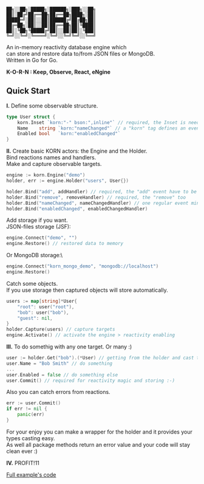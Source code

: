 ```
██╗░░██╗░█████╗░██████╗░███╗░░██╗
██║░██╔╝██╔══██╗██╔══██╗████╗░██║
█████═╝░██║░░██║██████╔╝██╔██╗██║
██╔═██╗░██║░░██║██╔══██╗██║╚████║
██║░╚██╗╚█████╔╝██║░░██║██║░╚███║
╚═╝░░╚═╝░╚════╝░╚═╝░░╚═╝╚═╝░░╚══╝
```

An in-memory reactivity database engine which\
can store and restore data to/from JSON files or MongoDB.\
Written in Go for Go.

**K-O-R-N : Keep, Observe, React, eNgine**

## Quick Start

**I.** Define some observable structure.
   
```go
type User struct {
    korn.Inset `korn:"-" bson:",inline"` // required, the Inset is needed for communication between the Engine and current object
    Name    string `korn:"nameChanged"` // a "korn" tag defines an event name which will be invoked after changing
    Enabled bool   `korn:"enabledChanged"`
}
```

**II.** Create basic KORN actors: the Engine and the Holder.\
Bind reactions names and handlers.\
Make and capture observable targets.

```go
engine := korn.Engine("demo")
holder, err := engine.Holder("users", User{})

holder.Bind("add", addHandler) // required, the "add" event have to be defined
holder.Bind("remove", removeHandler) // required, the "remove" too
holder.Bind("nameChanged", nameChangedHandler) // one regular event minimum requried
holder.Bind("enabledChanged", enabledChangedHandler)
```

Add storage if you want.\
JSON-files storage (JSF):
```go
engine.Connect("demo", "") 
engine.Restore() // restored data to memory
```
Or MongoDB storage:\
```go
engine.Connect("korn_mongo_demo", "mongodb://localhost") 
engine.Restore()
```

Catch some objects.\
If you use storage then captured objects will store automatically.
```go
users := map[string]*User{
    "root": user("root"), 
    "bob": user("bob"), 
    "guest": nil,
}
holder.Capture(users) // capture targets 
engine.Activate() // activate the engine > reactivity enabling
```

**III.** To do somethig with any one target. Or many :)

```go
user := holder.Get("bob").(*User) // getting from the holder and cast to origin type pointer
user.Name = "Bob Smith" // do something
...
user.Enabled = false // do something else
user.Commit() // required for reactivity magic and storing :-)
```
Also you can catch errors from reactions.
```go
err := user.Commit() 
if err != nil {
    panic(err)
}
```
For your enjoy you can make a wrapper for the holder and it provides your types casting easy. \
As well all package methods return an error value and your code will stay clean ever :)

**IV.** PROFIT!11

[Full example's code](https://github.com/en-v/korn/blob/main/examples/example.go)
